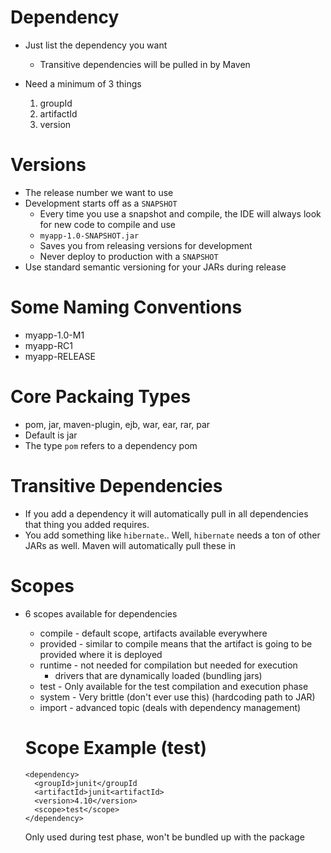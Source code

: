 # Dependency

- Just list the dependency you want
  - Transitive dependencies will be pulled in by Maven

- Need a minimum of 3 things
  1) groupId
  2) artifactId
  3) version

# Versions

- The release number we want to use
- Development starts off as a `SNAPSHOT`
  - Every time you use a snapshot and compile, the IDE will always look for new code to compile and use
  - `myapp-1.0-SNAPSHOT.jar`
  - Saves you from releasing versions for development
  - Never deploy to production with a `SNAPSHOT`
- Use standard semantic versioning for your JARs during release


# Some Naming Conventions
- myapp-1.0-M1
- myapp-RC1
- myapp-RELEASE

# Core Packaing Types
- pom, jar, maven-plugin, ejb, war, ear, rar, par
- Default is jar
- The type `pom` refers to a dependency pom


# Transitive Dependencies

- If you add a dependency it will automatically pull in all dependencies that thing you added requires.
- You add something like `hibernate`.. Well, `hibernate` needs a ton of other JARs as well. Maven will automatically pull these in

# Scopes

- 6 scopes available for dependencies
  - compile - default scope, artifacts available everywhere
  - provided - similar to compile means that the artifact is going to be provided where it is deployed
  - runtime - not needed for compilation but needed for execution
    - drivers that are dynamically loaded (bundling jars)
  - test - Only available for the test compilation and execution phase
  - system - Very brittle (don't ever use this) (hardcoding path to JAR)
  - import - advanced topic (deals with dependency management)

  # Scope Example (test)

  ```
  <dependency>
    <groupId>junit</groupId
    <artifactId>junit<artifactId>
    <version>4.10</version>
    <scope>test</scope>
  </dependency>
  ```

  Only used during test phase, won't be bundled up with the package
